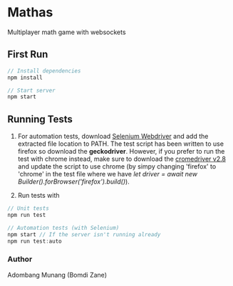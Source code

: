 # Mathas

Multiplayer math game with websockets

## First Run

```javaScript
// Install dependencies
npm install

// Start server
npm start
```

## Running Tests

1. For automation tests, download [Selenium Webdriver](https://seleniumhq.github.io/selenium/docs/api/javascript/index.html) and add the extracted file location to PATH. The test script has been written to use firefox so download the **geckodriver**. However, if you prefer to run the test with chrome instead, make sure to download the [cromedriver v2.8](https://chromedriver.storage.googleapis.com/index.html?path=2.28/) and update the script to use chrome (by simpy changing 'firefox' to 'chrome' in the test file where we have *let driver = await new Builder().forBrowser('firefox').build()*).

2. Run tests with

```javaScript
// Unit tests
npm run test

// Automation tests (with Selenium)
npm start // If the server isn't running already
npm run test:auto

```

### Author

Adombang Munang (Bomdi Zane)
